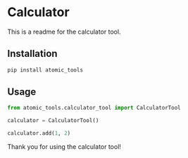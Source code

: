 # Calculator

This is a readme for the calculator tool.

## Installation

```bash
pip install atomic_tools
```

## Usage

```python
from atomic_tools.calculator_tool import CalculatorTool

calculator = CalculatorTool()

calculator.add(1, 2)
```

Thank you for using the calculator tool!
